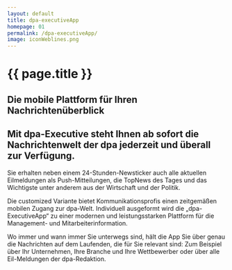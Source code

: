 ```yaml
---
layout: default
title: dpa-executiveApp
homepage: 01
permalink: /dpa-executiveApp/
image: iconWeblines.png
---
```


# {{ page.title }}

## Die mobile Plattform für Ihren Nachrichtenüberblick
## Mit dpa-Executive steht Ihnen ab sofort die Nachrichtenwelt der dpa jederzeit und überall zur Verfügung.

Sie erhalten neben einem 24-Stunden-Newsticker auch alle aktuellen Eilmeldungen als Push-Mitteilungen, die TopNews des Tages und das Wichtigste unter anderem aus der Wirtschaft und der Politik. 

Die customized Variante bietet Kommunikationsprofis einen zeitgemäßen mobilen Zugang zur dpa-Welt. Individuell ausgeformt wird die „dpa-ExecutiveApp“ zu einer modernen und leistungsstarken Plattform für die Management- und Mitarbeiterinformation.

Wo immer und wann immer Sie unterwegs sind, hält die App Sie über genau die Nachrichten auf dem Laufenden, die für Sie relevant sind: Zum Beispiel über Ihr Unternehmen, Ihre Branche und Ihre Wettbewerber oder über alle Eil-Meldungen der dpa-Redaktion. 
